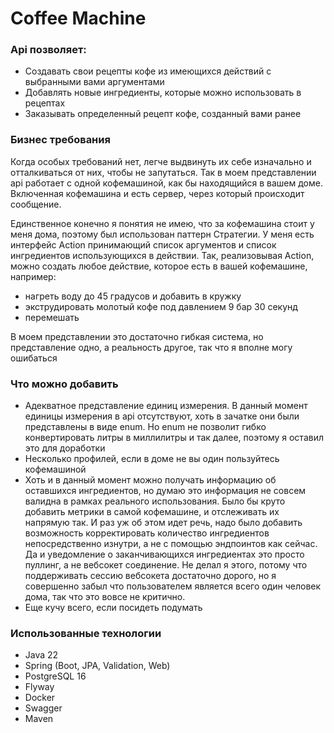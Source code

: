 # Coffee Machine

### Api позволяет:
- Создавать свои рецепты кофе из имеющихся действий с выбранными вами аргументами
- Добавлять новые ингредиенты, которые можно использовать в рецептах
- Заказывать определенный рецепт кофе, созданный вами ранее

### Бизнес требования
Когда особых требований нет, легче выдвинуть их себе изначально и отталкиваться от них, чтобы не запутаться. 
Так в моем представлении api работает с одной кофемашиной, как бы находящийся в вашем доме. 
Включенная кофемашина и есть сервер, через который происходит сообщение.

Единственное конечно я понятия не имею, что за кофемашина стоит у меня дома, поэтому был использован паттерн Стратегии.
У меня есть интерфейс Action принимающий список аргументов и список ингредиентов использующихся в действии.
Так, реализовывая Action, можно создать любое действие, которое есть в вашей кофемашине, например: 
- нагреть воду до 45 градусов и добавить в кружку
- экструдировать молотый кофе под давлением 9 бар 30 секунд
- перемешать

В моем представлении это достаточно гибкая система, но представление одно, а реальность другое, так что я вполне могу ошибаться

### Что можно добавить
- Адекватное представление единиц измерения. В данный момент единицы измерения в api отсутствуют, хоть в зачатке они были представлены в виде enum.
Но enum не позволит гибко конвертировать литры в миллилитры и так далее, поэтому я оставил это для доработки
- Несколько профилей, если в доме не вы один пользуйтесь кофемашиной
- Хоть и в данный момент можно получать информацию об оставшихся ингредиентов, но думаю это информация не совсем валидна в рамках реального использования.
Было бы круто добавить метрики в самой кофемашине, и отслеживать их напрямую так. 
И раз уж об этом идет речь, надо было добавить возможность корректировать количество ингредиентов непосредственно изнутри, а не с помощью эндпоинтов как сейчас. Да и уведомление о заканчивающихся ингредиентах это просто пуллинг, а не вебсокет соединение. 
Не делал я этого, потому что поддерживать сессию вебсокета достаточно дорого, но я совершенно забыл что пользователем является всего один человек дома, так что это вовсе не критично.
- Еще кучу всего, если посидеть подумать

### Использованные технологии
- Java 22
- Spring (Boot, JPA, Validation, Web) 
- PostgreSQL 16
- Flyway
- Docker
- Swagger
- Maven
